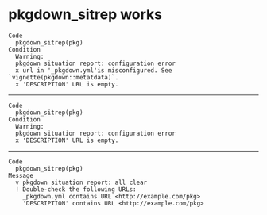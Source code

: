# pkgdown_sitrep works

    Code
      pkgdown_sitrep(pkg)
    Condition
      Warning:
      pkgdown situation report: configuration error
      x url in '_pkgdown.yml'is misconfigured. See `vignette(pkgdown::metatdata)`.
      x 'DESCRIPTION' URL is empty.

---

    Code
      pkgdown_sitrep(pkg)
    Condition
      Warning:
      pkgdown situation report: configuration error
      x 'DESCRIPTION' URL is empty.

---

    Code
      pkgdown_sitrep(pkg)
    Message
      v pkgdown situation report: all clear
      ! Double-check the following URLs:
        _pkgdown.yml contains URL <http://example.com/pkg>
        'DESCRIPTION' contains URL <http://example.com/pkg>

